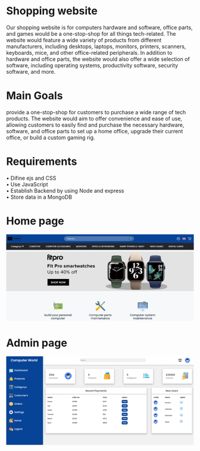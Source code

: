 # Shopping website
Our shopping website is for computers hardware and software, office parts, and games would be a one-stop-shop for
all things tech-related. The website would feature a wide variety of products from different manufacturers, including desktops,
laptops, monitors, printers, scanners, keyboards, mice, and other office-related peripherals.
In addition to hardware and office parts, the website would also offer a wide selection of software, including operating systems, productivity software, security software, and more.

# Main Goals
provide a one-stop-shop for customers to purchase a wide range of tech products. The website would aim to offer convenience and ease of use, allowing customers to easily find and purchase the necessary hardware, software, and office parts to set up a home office, upgrade their current office, or build a custom gaming rig.

# Requirements
• Difine ejs and CSS <br/>
• Use JavaScript <br/>
• Establish Backend by using Node and express <br/>
• Store data in a MongoDB <br/>


# Home page
<img src="/public/images/Homepage.png">


# Admin page
<img src="/public/images/Adminpage.png">
